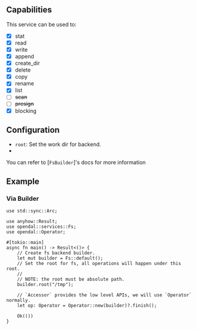 ## Capabilities

This service can be used to:

- [x] stat
- [x] read
- [x] write
- [x] append
- [x] create_dir
- [x] delete
- [x] copy
- [x] rename
- [x] list
- [ ] ~~scan~~
- [ ] ~~presign~~
- [x] blocking

## Configuration

- `root`: Set the work dir for backend.
- 
You can refer to [`FsBuilder`]'s docs for more information

## Example

### Via Builder


```rust,no_run
use std::sync::Arc;

use anyhow::Result;
use opendal::services::Fs;
use opendal::Operator;

#[tokio::main]
async fn main() -> Result<()> {
    // Create fs backend builder.
    let mut builder = Fs::default();
    // Set the root for fs, all operations will happen under this root.
    //
    // NOTE: the root must be absolute path.
    builder.root("/tmp");

    // `Accessor` provides the low level APIs, we will use `Operator` normally.
    let op: Operator = Operator::new(builder)?.finish();

    Ok(())
}
```
